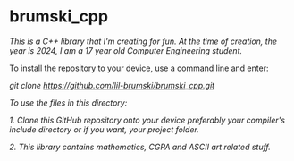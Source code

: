 # brumski_cpp

*This is a C++ library that I'm creating for fun. At the time of creation, the year is 2024, I am a 17 year old Computer Engineering student.*


To install the repository to your device, use a command line and enter:

*git clone https://github.com/lil-brumski/brumski_cpp.git*

*To use the files in this directory:*
   
*1. Clone this GitHub repository onto your device  preferably your compiler's include directory or if you want, your project folder.*

*2. This library contains mathematics, CGPA and ASCII art related stuff.*
